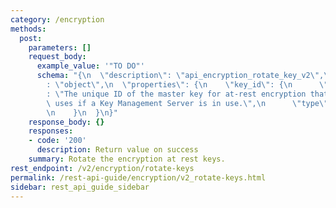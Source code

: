 ```yaml
---
category: /encryption
methods:
  post:
    parameters: []
    request_body:
      example_value: '"TO DO"'
      schema: "{\n  \"description\": \"api_encryption_rotate_key_v2\",\n  \"type\"\
        : \"object\",\n  \"properties\": {\n    \"key_id\": {\n      \"description\"\
        : \"The unique ID of the master key for at-rest encryption that Qumulo Core\
        \ uses if a Key Management Server is in use.\",\n      \"type\": \"string\"\
        \n    }\n  }\n}"
    response_body: {}
    responses:
    - code: '200'
      description: Return value on success
    summary: Rotate the encryption at rest keys.
rest_endpoint: /v2/encryption/rotate-keys
permalink: /rest-api-guide/encryption/v2_rotate-keys.html
sidebar: rest_api_guide_sidebar
---
```

